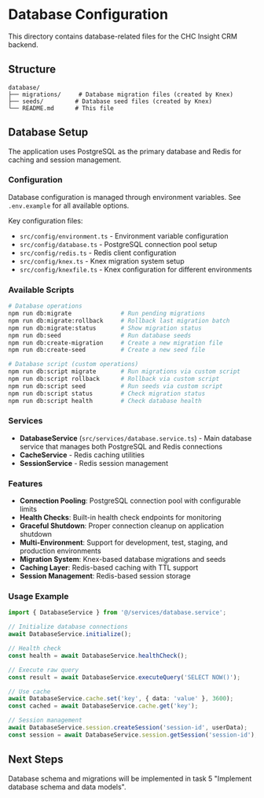 # Database Configuration

This directory contains database-related files for the CHC Insight CRM backend.

## Structure

```
database/
├── migrations/     # Database migration files (created by Knex)
├── seeds/         # Database seed files (created by Knex)
└── README.md      # This file
```

## Database Setup

The application uses PostgreSQL as the primary database and Redis for caching and session management.

### Configuration

Database configuration is managed through environment variables. See `.env.example` for all available options.

Key configuration files:

- `src/config/environment.ts` - Environment variable configuration
- `src/config/database.ts` - PostgreSQL connection pool setup
- `src/config/redis.ts` - Redis client configuration
- `src/config/knex.ts` - Knex migration system setup
- `src/config/knexfile.ts` - Knex configuration for different environments

### Available Scripts

```bash
# Database operations
npm run db:migrate              # Run pending migrations
npm run db:migrate:rollback     # Rollback last migration batch
npm run db:migrate:status       # Show migration status
npm run db:seed                 # Run database seeds
npm run db:create-migration     # Create a new migration file
npm run db:create-seed          # Create a new seed file

# Database script (custom operations)
npm run db:script migrate       # Run migrations via custom script
npm run db:script rollback      # Rollback via custom script
npm run db:script seed          # Run seeds via custom script
npm run db:script status        # Check migration status
npm run db:script health        # Check database health
```

### Services

- **DatabaseService** (`src/services/database.service.ts`) - Main database service that manages both PostgreSQL and Redis connections
- **CacheService** - Redis caching utilities
- **SessionService** - Redis session management

### Features

- **Connection Pooling**: PostgreSQL connection pool with configurable limits
- **Health Checks**: Built-in health check endpoints for monitoring
- **Graceful Shutdown**: Proper connection cleanup on application shutdown
- **Multi-Environment**: Support for development, test, staging, and production environments
- **Migration System**: Knex-based database migrations and seeds
- **Caching Layer**: Redis-based caching with TTL support
- **Session Management**: Redis-based session storage

### Usage Example

```typescript
import { DatabaseService } from '@/services/database.service';

// Initialize database connections
await DatabaseService.initialize();

// Health check
const health = await DatabaseService.healthCheck();

// Execute raw query
const result = await DatabaseService.executeQuery('SELECT NOW()');

// Use cache
await DatabaseService.cache.set('key', { data: 'value' }, 3600);
const cached = await DatabaseService.cache.get('key');

// Session management
await DatabaseService.session.createSession('session-id', userData);
const session = await DatabaseService.session.getSession('session-id');
```

## Next Steps

Database schema and migrations will be implemented in task 5 "Implement database schema and data models".

